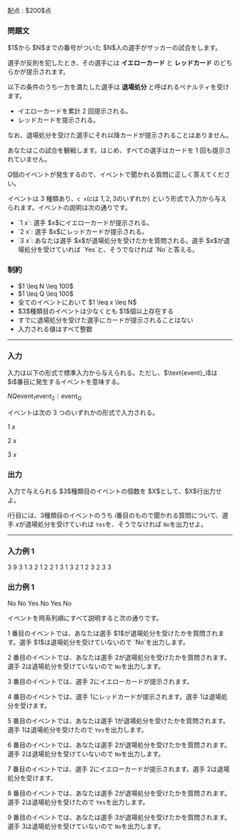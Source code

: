 
<div>

<span>

<span>

<p>
配点 : $200$点
</p>

<div>

<section>

### **問題文**

<p>
$1$から $N$までの番号がついた $N$人の選手がサッカーの試合をします。

選手が反則を犯したとき、その選手には 
<strong>
イエローカード
</strong>
と 
<strong>
レッドカード
</strong>
のどちらかが提示されます。

以下の条件のうち一方を満たした選手は 
<strong>
退場処分
</strong>
と呼ばれるペナルティを受けます。
</p>

<ul>

<li>
イエローカードを累計 2 回提示される。
</li>

<li>
レッドカードを提示される。
</li>

</ul>

<p>
なお、退場処分を受けた選手にそれ以降カードが提示されることはありません。
</p>

<p>
あなたはこの試合を観戦します。はじめ、すべての選手はカードを 1 回も提示されていません。

$Q$個のイベントが発生するので、イベントで聞かれる質問に正しく答えてください。

イベントは 3 種類あり、`c x`($c$は $1, 2, 3$のいずれか) という形式で入力から与えられます。イベントの説明は次の通りです。
</p>

<ul>

<li>
`1 x`: 選手 $x$にイエローカードが提示される。
</li>

<li>
`2 x`: 選手 $x$にレッドカードが提示される。
</li>

<li>
`3 x`: あなたは選手 $x$が退場処分を受けたかを質問される。選手 $x$が退場処分を受けていれば `Yes`と、そうでなければ `No`と答える。
</li>

</ul>

</section>

</div>

<div>

<section>

### **制約**

<ul>

<li>
$1 \leq N \leq 100$
</li>

<li>
$1 \leq Q \leq 100$
</li>

<li>
全てのイベントにおいて $1 \leq x \leq N$
</li>

<li>
$3$種類目のイベントは少なくとも $1$個以上存在する
</li>

<li>
すでに退場処分を受けた選手にカードが提示されることはない
</li>

<li>
入力される値はすべて整数
</li>

</ul>

</section>

</div>

---

<div>

<div>

<section>

### **入力**

<p>
入力は以下の形式で標準入力から与えられる。ただし、$\text{event}_i$は $i$番目に発生するイベントを意味する。
</p>

<div>

$N$$Q$$\text{event}_1$$\text{event}_2$$\vdots$$\text{event}_Q$
</div>

<p>
イベントは次の 3 つのいずれかの形式で入力される。
</p>

<div>

1 $x$
</div>

<div>

2 $x$
</div>

<div>

3 $x$
</div>

</section>

</div>

<div>

<section>

### **出力**

<p>
入力で与えられる $3$種類目のイベントの個数を $X$として、$X$行出力せよ。

$i$行目には、$3$種類目のイベントのうち $i$番目のもので聞かれる質問について、選手 $x$が退場処分を受けていれば `Yes`を、そうでなければ `No`を出力せよ。
</p>

</section>

</div>

</div>

---

<div>

<section>

### **入力例 1**

<div>

3 9
3 1
3 2
1 2
2 1
3 1
3 2
1 2
3 2
3 3

</div>

</section>

</div>

<div>

<section>

### **出力例 1**

<div>

No
No
Yes
No
Yes
No

</div>

<p>
イベントを時系列順にすべて説明すると次の通りです。
</p>

<p>
1 番目のイベントでは、あなたは選手 $1$が退場処分を受けたかを質問されます。選手 $1$は退場処分を受けていないので `No`を出力します。

2 番目のイベントでは、あなたは選手 $2$が退場処分を受けたかを質問されます。選手 $2$は退場処分を受けていないので `No`を出力します。

3 番目のイベントでは、選手 $2$にイエローカードが提示されます。

4 番目のイベントでは、選手 $1$にレッドカードが提示されます。選手 $1$は退場処分を受けます。

5 番目のイベントでは、あなたは選手 $1$が退場処分を受けたかを質問されます。選手 $1$は退場処分を受けたので `Yes`を出力します。

6 番目のイベントでは、あなたは選手 $2$が退場処分を受けたかを質問されます。選手 $2$は退場処分を受けていないので `No`を出力します。

7 番目のイベントでは、選手 $2$にイエローカードが提示されます。選手 $2$は退場処分を受けます。

8 番目のイベントでは、あなたは選手 $2$が退場処分を受けたかを質問されます。選手 $2$は退場処分を受けたので `Yes`を出力します。

9 番目のイベントでは、あなたは選手 $3$が退場処分を受けたかを質問されます。選手 $3$は退場処分を受けていないので `No`を出力します。  
</p>

</section>

</div>

</span>

</span>

</div>
